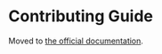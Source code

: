 # Contributing Guide

Moved to [the official documentation](https://koalas.readthedocs.io/en/latest/development/contributing.html).

